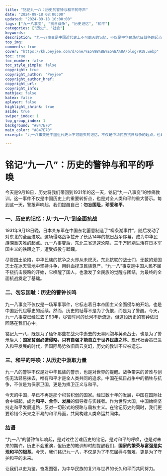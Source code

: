 ```yaml
---
title: "铭记九一八：历史的警钟与和平的呼声"
date: "2024-09-18 08:00:00"
updated: "2024-09-18 10:00:00"
tags: ["九一八事变", "抗日战争", "历史记忆", "和平"]
categories: ["历史", "社会"]
keywords: 
description: "九一八事变是中国近代史上不可磨灭的记忆，不仅是中华民族抗日战争的起点，也是对世界和平的深切呼唤。通过反思历史、铭记国耻，我们共同努力为未来的和平奋斗。"
top_img: 
comments: true
cover: "https://kk.peyjee.com/d/one/%E5%9B%BE%E5%BA%8A/blog/918.webp"
toc: true
toc_number: false
toc_style_simple: false
copyright: true
copyright_author: "Peyjee"
copyright_author_href: 
copyright_url: 
copyright_info: 
mathjax: false
katex: false
aplayer: false
highlight_shrink: true
aside: true
swiper_index: 1
top_group_index: 1
background: "#847E70"
main_color: "#847E70"
excerpt: "九一八事变是中国近代史上不可磨灭的记忆，不仅是中华民族抗日战争的起点，也是对世界和平的深切呼唤。通过反思历史、铭记国耻，我们共同努力为未来的和平奋斗。"

---
```


# **铭记“九一八”：历史的警钟与和平的呼唤**

今天是9月18日，历史将我们带回到1931年的这一天，铭记“九一八事变”的惨痛教训。这一事件不仅是中国历史上的重要转折点，也是对全人类和平的重大警示。每到这一天，警报声响起，我们提醒自己：**勿忘国耻，珍爱和平**。

### 一、历史的记忆：从“九一八”到全面抗战

1931年9月18日晚，日本关东军在中国东北蓄意制造了“柳条湖事件”，随后发动了对东北的全面进攻。这场侵略战争拉开了长达14年的抗日战争序幕，成为中华民族深重灾难的起点。九一八事变后，东北三省迅速沦陷，三千万同胞生活在日本军国主义的铁蹄之下，遭受奴役与蹂躏。

尽管国土沦陷，中华民族的抗争之火却从未熄灭。东北抗联的战士们、无数的爱国志士在冰天雪地中坚持斗争，用鲜血捍卫民族尊严。“九一八”事变是中国人民不屈不挠抗击侵略的开始，它唤醒了国人，也激发了全民族的觉醒与团结，为最终的全面抗战奠定了基础。

### 二、勿忘国耻：历史的警钟长鸣

九一八事变不仅仅是一场军事事件，它标志着日本帝国主义全面侵华的开始，也是中国近代屈辱史的延续。然而，历史的耻辱不是为了仇恨，而是为了警醒。今天，九一八事变已经过去了93年，尽管时间的长河不断流逝，但这段历史的警钟依旧回荡在我们心中。

铭记九一八，既是为了缅怀那些在战火中逝去的无辜同胞与英勇战士，也是为了警示后人：**国家贫弱必遭侵略，只有自强才能自立于世界民族之林**。现代社会虽已进入和平发展的时代，但国际局势依旧风云变幻，历史的教训不应被遗忘。

### 三、和平的呼唤：从历史中汲取力量

九一八的警钟不仅是对中华民族的警示，也是对世界的提醒。战争带来的苦难与创伤无法轻易抹去，唯有和平才是全人类共同的追求。中国在抗日战争中的牺牲与抗争，不仅是为保家卫国，更是为捍卫正义与和平。

今天的中国，早已不再是那个积贫积弱的国家。经过数十年的发展，中国在国际社会中崛起，成为**和平、合作、发展**的倡导者与实践者。作为世界大国，中国始终坚持走和平发展道路，反对一切形式的侵略与霸权主义。在铭记历史的同时，我们更要珍惜今天来之不易的和平局面，共同构建人类命运共同体。

### 结语

“九一八”的警钟每年响起，是对过往苦难历史的铭记，是对和平的呼唤，也是对未来的期许。历史不会重演，但历史的教训却时刻提醒我们，**国家的繁荣与富强是实现和平的根基**。今天，我们铭记九一八，不仅是为了不忘屈辱与苦难，更是为了守护和平的未来。

让我们以史为鉴，奋发图强，为中华民族的复兴与世界的长久和平而共同努力。
